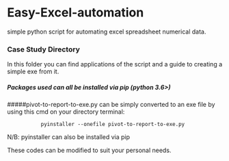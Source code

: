 # Easy-Excel-automation
simple python script for automating excel spreadsheet numerical data.

### Case Study Directory
In this folder you can find applications of the script and a guide to creating a simple exe from it.
##### Packages used can all be installed via pip (python 3.6>)

#####pivot-to-report-to-exe.py can be simply converted to an exe file by using this cmd on your directory terminal:
 
               pyinstaller --onefile pivot-to-report-to-exe.py


 N/B: pyinstaller can also be installed via pip 

These codes can be modified to suit your personal needs.

